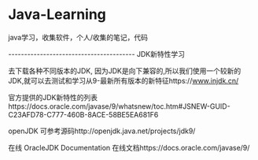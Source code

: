 # Java-Learning
java学习，收集软件，个人/收集的笔记，代码

---------------------------------------- JDK新特性学习

去下载各种不同版本的JDK, 因为JDK是向下兼容的,所以我们使用一个较新的JDK,就可以去测试和学习从9-最新所有版本的新特征https://www.injdk.cn/ 

官方提供的JDK新特性的列表https://docs.oracle.com/javase/9/whatsnew/toc.htm#JSNEW-GUID-C23AFD78-C777-460B-8ACE-58BE5EA681F6

openJDK  可参考源码http://openjdk.java.net/projects/jdk9/

在线 OracleJDK Documentation 在线文档https://docs.oracle.com/javase/9/

